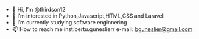 - 👋 Hi, I’m @thirdson12
- 👀 I’m interested in Python,Javascript,HTML,CSS and Laravel
- 🌱 I’m currently studying software enginnering
- 📫 How to reach me inst:bertu.guneslierr e-mail: bguneslier@gmail.com

<!---
thirdson12/thirdson12 is a ✨ special ✨ repository because its `README.md` (this file) appears on your GitHub profile.
You can click the Preview link to take a look at your changes.
--->
